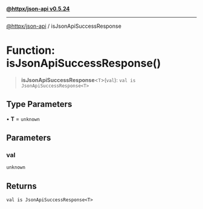 [**@httpx/json-api v0.5.24**](../README.md)

***

[@httpx/json-api](../README.md) / isJsonApiSuccessResponse

# Function: isJsonApiSuccessResponse()

> **isJsonApiSuccessResponse**\<`T`\>(`val`): `val is JsonApiSuccessResponse<T>`

## Type Parameters

• **T** = `unknown`

## Parameters

### val

`unknown`

## Returns

`val is JsonApiSuccessResponse<T>`
